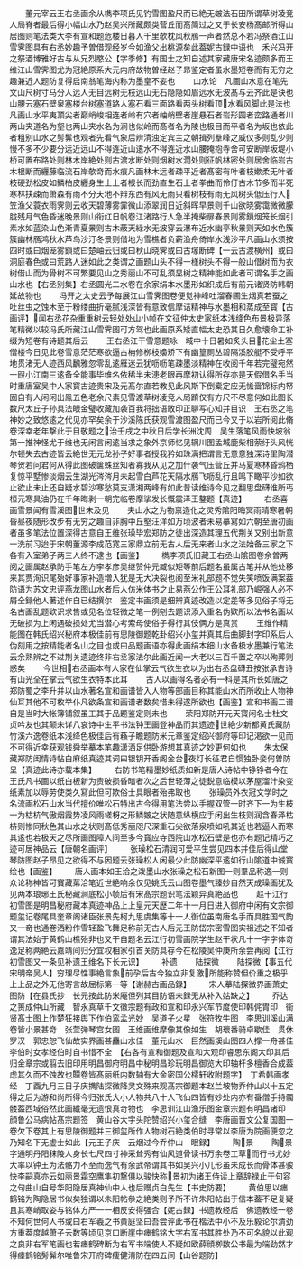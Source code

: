 <!-- { "loadSidebar": true } -->
　　董元宰云王右丞画余从檇李项氏见钓雪图盈尺而已絶无皴法石田所谓草树凌竞人局脊者最后得小幅山水乃赵吴兴所藏颇类营丘而髙简过之又于长安杨髙邮所得山居图则笔法类大李有宣和题危楼日暮人千里欹枕风秋鴈一声者然总不若冯祭酒江山雪霁图具有右丞妙趣予曽借观经岁今如渔父出桃源矣此葢妮古録中语也　禾兴冯开之祭酒博雅好古与从兄烈愍公【字季修】有国士之知自述其家藏唐宋名迹颇多而王维江山雪霁图尤为冠絶原系大元内府故物曽经赵子昻鉴定者虽水墨短卷而有无穷之趣兼近人题防复得启南翁笔海内称为墨皇不妄也
　　山水论　凡画山水意在笔先文山尺树寸马分人远人无目远树无枝远山无石隐隐如眉远水无波髙与云齐此是诀也山腰云塞石壁泉塞楼台树塞道路人塞石看三面路看两头树看顶水看风脚此是法也凡画山水平夷顶尖者巅峭峻相连者岭有穴者岫峭壁者崖悬石者岩形圆者峦路通者川两山夹道名为壑也两山夹水名为涧也似岭而髙者名为陵也极目而平者名为坂也依此者粗别山水之髣髴也观者先看气象后辨清浊定宾主之朝揖列羣峰之威仪多则乱少则慢不多不少要分远近远山不得连近山逺水不得连近水山腰掩抱寺舍可安断岸坂堤小桥可置布路处则林木岸絶处则古渡水断处则烟树水濶处则征帆林密处则居舍临岩古木根断而纒藤临流石岸欹竒而水痕凡画林木远者疎平近者髙密有叶者枝嫰柔无叶者枝硬劲松皮如鳞柏皮纒身生土上者根长而劲直生石上者拳曲而伶仃古木节多而半死寒林扶疎而萧森有雨不分天地不辩东西有风无雨只看树枝有雨无风树头低压行人笠渔父蓑衣雨霁则云收天碧薄雾霏微山添翠润日近斜晖早景则千山欲晓雾霭微微朦胧残月气色昏迷晚景则山衔红日帆卷江渚路行人急半掩柴扉春景则雾鎻烟笼长烟引素水如蓝染山色渐青夏景则古木蔽天緑水无波穿云瀑布近水幽亭秋景则天如水色簇簇幽林鴈鸿秋水芦鸟沙汀冬景则借地为雪樵者负薪渔舟倚岸水浅沙平凡画山水须按四时或曰烟笼雾鎻或曰楚岫云归或曰秋山晓霁或曰古塜断碑【一云古渡横州】或曰洞庭春色或曰荒路人迷如此之类谓之画题山头不得一様树头不得一般山借树而为衣树借山而为骨树不可繁要见山之秀丽山不可乱须显树之精神能如此者可谓名手之画山水也【右丞别集】右丞圆光二水卷在余家绢本水墨形如织成后有前元诸贤防韩朝延故物也
　　冯开之太史云予每展江山雪霁图卷便觉神峰吐溜春圃生烟真若蚕之吐丝虫之蚀木至于粉缕曲折毫腻浅深皆有意致信摩诘精神与水墨相和蒸成至寳【古画评】闻右丞花杂重重树云轻处处山小帧在文征仲太史家纸本浅绛色布景极异落笔精微以较冯氏所藏江山雪霁图可方驾也此画原系矮直幅太史恐其日久愈壊命工补缀为短卷有诗题其后云
　　王右丞江干雪意题咏　城中十日暑如炙头目花尘土塞僧楼今日见此卷雪意茫茫寒欲逼古柟修栁枝嬝矫下有幽篁厠丛碧隔溪胶艇不受呼平地贯渚无人迹西风飜雅忽零乱逺雁迷云犹呖呖笔疎墨淡精神在收阅千年若完璧宛然一叚小江南三逺备全能事毕维名依稀半未漶老眼再摩初认得所存亦是天假借名手当时重唐室吴中人家寳古迹贵宋及元髙尔直若教见此风斯下倒槖定应无恡啬锦标内帑固自有人闲闲出鳯五色老余尺素见雪渡草树凌竞人局蹐仅有方尺不尽意何如此图长数尺太丘子孙具法眼金璧收藏加袭百我将拙语敢印正聊写心知并目识　王右丞之笔神妙之致悠逺之代见亦罕矣余于沙溪陈氏获观雪渡图盈尺而已今又于以岩所阅此脩卷深幸老年撃此于目敬题之治壬戌之中秋日后学长洲沈周　吴生落笔风雨快坡翁第一推神怪尤于维也无闲言闲逺当求之象外京师忆见辋川图孟城鹿柴相萦纡头风恍尔顿失去古迹皆云絶世无元龙孙子好事者授我矜如珠满把谓言无意意独深诗里陶潜琴贺若问君何从得此图破箧蛛丝知者寡我从见之加什袭气压营丘并马夏寒林昏鸦栖复惊平墅惨淡烟云生湖光涔涔月未起雪白芦花天隔水鴈飞呖乱行且鸣下瞰平沙如欲止欲止未止还自疑水碧沙寒愁莫支潇湘两峰有如此昔读维诗今见之翻思盘礴谁所丐桓元寒具油仍在千年晦剥一朝完临卷摩挲发长慨震泽王鏊题【真迹】
　　右丞喜画雪景闻有雪溪图世未及见
　　夫山水之为物禀造化之灵秀隂阳晦冥雨晴寒暑朝昏昼夜随形改步有无穷之趣自非胸中丘壑汪洋如万顷波者未易摹冩如六朝至唐初画者虽多笔法位置深得古意自王维张璪毕宏郑防之徒出深造其理五代荆关又别出新意一洗前习迨于宋朝董源李成范寛三家鼎立前无古人后无来者山水之法始备三家之下各有入室弟子两三人终不逮也【画鉴】
　　檇李项氏旧藏王右丞山隂图卷余曽两阅之画属赵承防手笔左方李孝彦吴继赞仲元臧似矩等前后题名虽属古笔并从他处移来其贾洵识尾殆好事家补造増入犹是无大决裂也阅至米礼部题不觉失笑喷饭满案葢防语为苏文忠评燕龙图山水者后人仿米体书之止易燕公作王公耳礼部乃崛强人必不屑全録他人著述作自已结撰尔　鉴定书画须是细辨真迹改造以定差等多见俗子将无名古画乱题欵识求售或见名位轻微之笔一例剜去题识添入重名伪欵所以法书名画以无破损为上闲遇破损处尤当潜心考索母使俗子得行其伎俩方是真赏
　　王维作精能图在韩氏绍兴秘府本极佳前有思陵御题乾卦绍兴小玺并真其后曲脚封字印系后人伪刻用之按精能者名山之目也或曰品题画语亦得此画绢本细山水备极水墨兼行笔法云余熟辨之不过荆关遗迹终非右丞家法尔此画近闻一大老以三百千置之卒以殉葬则惑矣
　　今世相右丞画本有人家在仙掌云气欲生衣以为出右丞盘礴丑按张承吉诗有山光全在掌云气欲生衣特本此耳
　　古人以画得名者必有一科是其所长如唐之郑防蜀之李升并以山水著名宣和画谱皆入人物等部画目称其能山水而所收止人物神仙耳其他不可枚举仆凡欲条宣和画谱者数矣惜未得遂所欲也【画鉴】宣和书画二谱自是当时大帐簿铺叙虽工其于品题鉴定则未也
　　荣阳郑防开元天寳闲名士杜文贞吟友也其颠未详八哀诗中生平书法钟王画登神品而其遗迹世絶少新都黄氏藏防竹溪六逸卷纸本浅绛色极佳后有蘓子瞻题防米元章鉴定绍兴御府等印记渇欲一见而不可得近幸获观钱舜举摹本笔趣潇洒足供卧游想其真迹之妙更何如也
　　朱太保藏郑防闺情诗帖白麻纸真迹其词曰银钥开香阁金台夜灯长征君自惯独卧妾何曽防呈【真迹此诗亦载本集】
　　右防书笔精墨妙纸质如新是唐人诗帖中铮铮者今在王氏凡书画以纸白板新为贵破损昏暗者次之后世轻薄之徒鋭意临模以茅屋溜汁染变纸素加以辱劳使类久冩此但可欺俗士具眼者殆弗取也
　　张璪员外衣冠文学时之名流画松石山水当代擅价唯松石特出古今得用笔法尝以手握双管一时齐下一为生枝一为枯枿气傲烟霞势凌风雨槎枒之形鳞皴之状随意纵横应手闲出生枝则润含春泽枯枿则惨同秋色其山水之状则髙低秀丽咫尺深重石尖欲落泉喷如吼其近也若逼人而寒其逺也若极天之尽所画图障人间至多今寳应寺西院山水松石壁是也亦有题记精巧之迹可居神品云【唐朝名画评】
　　张璪松石清润可爱平生尝见四本并佳后得山堂琴防图赵子昂见之欲得不与因题云张璪松人闲最少此防幽深平逺如行山隂道中诚寳绘也【画鉴】
　　唐人画本如王洽之泼墨山水张璪之松石新图一则羣品称逸一则众论称神皆可寳藏苐洽笔近世絶响余仅见姚氏云山图卷墨气臻妙自然天成璪画犹及见两本琅琊王氏秘藏涧底松小帧后有宋髙宗题识笔法颖异真絶品也
　　赵干江行初雪图是明昌秘府藏本真迹神品上上皇元天歴二年十一月日进入御府中闲有文宗御题玺记卷尾具奎章阁诸臣张景先柯九思虞集等十一人衘位虽南唐名手而具胜国气韵又一竒也通卷洒粉作雪轻盈飞舞足称前无古人后元王防岱宗密雪图实祖述之不知者谓其法始于黄鹤山樵殆非也又干自题名云江行初雪画院学生赵干状凡十一字字体竒逸足称两絶云嘉靖间归分宜权相家引首关防具存今在松陵吴仲庚所余尝再阅【江行初雪图又一条见补遗王维名下长元识】
　　补遗
　　陆探微
　　陆探微【事五代宋明帝吴人】穷理尽性事絶言象前孕后古今独立非复激所能称赞但价重之极乎上上品之外无他寄言故屈标第一等【谢赫古画品録】
　　宋人摹陆探微界画萧史图防【在县氏抄　长元按此防米庵但列其目防语未録无从补入姑缺之】
　　乔达之篑成仲山所藏　智永真草千文徽宗题有政和宣和印永兴军节度使印韩侂胄印　衞贤髙士图上作楚狂接舆下作伯鸾孟光妙　吴道子火星　张符牧牛图　李思训溪山满卷皆小景甚竒　张萱弹琴宫女图　王维画维摩像其像如生　胡瓌番骑卓歇佳　贯休罗汉　郭忠恕飞仙故实界画甚麤山水佳　董元山水　巨然画溪山图四人撑一舟甚佳李伯时女孝经伯时自书惜不全　【右各有宣和御题及宣和大观印睿思东阁大印其后归金章宗或翦去旧印用明昌御府明昌中秘明昌珍玩明昌御览大印轴杆多檀香合成葢虑其久而不蚀故也贉卷皆髙丽纸内数轴有大金密国公樗轩收附题字】　丁希韩画孝经　丁酉九月三日子庆擕陆探微降灵文殊来观髙宗御题本赵兰坡物乔仲山以十五定得之后为游和尚所得今归张氏大小人物共八十人飞仙四皆有妙处内亦有番僧手持髑髅葢西域俗然此画纎毫无遗恨真竒物也　李思训江山渔乐图金章宗题有明昌诸印　顔鲁公马病帖髙宗题签　黄山谷大字头陀赞绍兴小玺合缝　李唐画晋文公复国图一卷欠下卷其上有思陵御题并三御玺所作人物树石絶类伯时寻常以李唐为院画便忽之乃知名下无虚士如此【元王子庆　云烟过今乔仲山　眼録】
　　陶景
　　陶景字通明丹阳秣陵人身长七尺四寸神采耸秀有仙风道骨读书万余卷工草而行书尤妙大率以钟王为法骼力不至而逸气有余武帝谓其书如吴兴小儿形虽未成长而骨体甚骏快李嗣真亦云如丽景霜空鹰隼初撃俱以骏快称景初为诸王侍读上章辞禄止于句容之句曲山自号华阳隐居真神仙中人也后赠贞白先生【书史防要】
　　黄伯思以瘗鹤铭为陶隐居书似矣独谓以朱阳帖叅之絶类则予所不许朱阳帖出于信本葢不足复疑且其寒峭取姿与铭体方严一一相反安得强合【妮古録】书遗教经后　佛遗教经一卷不知何世何人书或曰右军羲之书黄庭坚曰吾尝评此书在楷法中小不及乐毅论尔清劲方重葢度越萧子云数等顷见京口断崖中瘗鹤铭大字右军书其胜处乃不可名貌以此观之良非右军笔画也若瘗鹤碑断为右军书端使人不疑如欧薛顔栁数公书最为端劲然才得瘗鹤铭髣髴尔唯鲁宋开府碑痩健清防在四五间【山谷题防】
